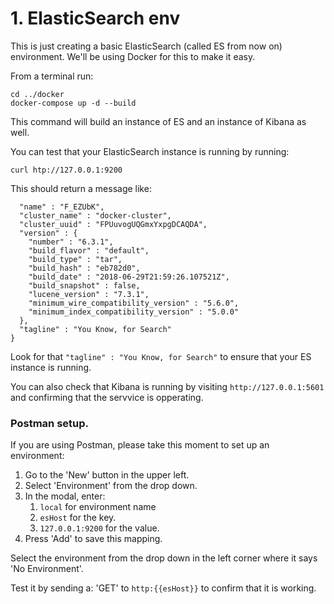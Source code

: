 # 1. ElasticSearch env
This is just creating a basic ElasticSearch (called ES from now on) environment.  We'll be using Docker for this to make it easy.

From a terminal run:

    cd ../docker
    docker-compose up -d --build
    
This command will build an instance of ES and an instance of Kibana as well.

You can test that your ElasticSearch instance is running by running:

    curl htp://127.0.0.1:9200

This should return a message like:
```{
  "name" : "F_EZUbK",
  "cluster_name" : "docker-cluster",
  "cluster_uuid" : "FPUuvogUQGmxYxpgDCAQDA",
  "version" : {
    "number" : "6.3.1",
    "build_flavor" : "default",
    "build_type" : "tar",
    "build_hash" : "eb782d0",
    "build_date" : "2018-06-29T21:59:26.107521Z",
    "build_snapshot" : false,
    "lucene_version" : "7.3.1",
    "minimum_wire_compatibility_version" : "5.6.0",
    "minimum_index_compatibility_version" : "5.0.0"
  },
  "tagline" : "You Know, for Search"
}
```

Look for that `"tagline" : "You Know, for Search"` to ensure that your ES instance is running.

You can also check that Kibana is running by visiting `http://127.0.0.1:5601` and confirming that the servvice is opperating.

### Postman setup.

If you are using Postman, please take this moment to set up an environment:

1. Go to the 'New' button in the upper left.
1. Select 'Environment' from the drop down.
1. In the modal, enter:
    1. `local` for environment name
    1. `esHost` for the key.
    1. `127.0.0.1:9200` for the value.
1. Press 'Add' to save this mapping.

Select the environment from the drop down in the left corner where it says 'No Environment'.

Test it by sending a:
'GET' to `http:{{esHost}}` to confirm that it is working.
